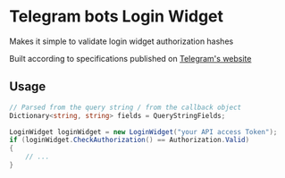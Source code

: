 # Telegram bots Login Widget
Makes it simple to validate login widget authorization hashes

Built according to specifications published on [Telegram's website](https://core.telegram.org/widgets/login)

## Usage
```c#
// Parsed from the query string / from the callback object
Dictionary<string, string> fields = QueryStringFields;

LoginWidget loginWidget = new LoginWidget("your API access Token");
if (loginWidget.CheckAuthorization() == Authorization.Valid)
{
    // ...
}
```